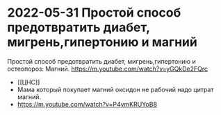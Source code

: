 
# 2022-05-31 Простой способ предотвратить диабет, мигрень,гипертонию и магний
Простой способ предотвратить диабет, мигрень,гипертонию и остеопороз: Магний. 
https://m.youtube.com/watch?v=yGQkDe2FQrc
- [[ЦНС]]
- Мама который покупает магний оксидон не рабочий надо цитрат магний.
- https://m.youtube.com/watch?v=P4ymKRUYoB8